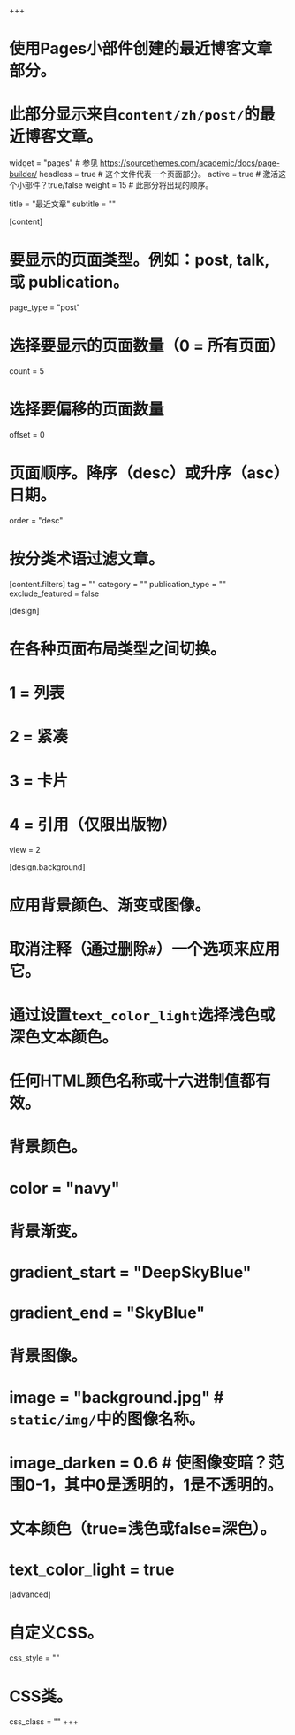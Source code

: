 +++
# 使用Pages小部件创建的最近博客文章部分。
# 此部分显示来自`content/zh/post/`的最近博客文章。

widget = "pages"  # 参见 https://sourcethemes.com/academic/docs/page-builder/
headless = true  # 这个文件代表一个页面部分。
active = true  # 激活这个小部件？true/false
weight = 15  # 此部分将出现的顺序。

title = "最近文章"
subtitle = ""

[content]
  # 要显示的页面类型。例如：post, talk, 或 publication。
  page_type = "post"
  
  # 选择要显示的页面数量（0 = 所有页面）
  count = 5
  
  # 选择要偏移的页面数量
  offset = 0

  # 页面顺序。降序（desc）或升序（asc）日期。
  order = "desc"

  # 按分类术语过滤文章。
  [content.filters]
    tag = ""
    category = ""
    publication_type = ""
    exclude_featured = false
  
[design]
  # 在各种页面布局类型之间切换。
  #   1 = 列表
  #   2 = 紧凑
  #   3 = 卡片
  #   4 = 引用（仅限出版物）
  view = 2
  
[design.background]
  # 应用背景颜色、渐变或图像。
  #   取消注释（通过删除`#`）一个选项来应用它。
  #   通过设置`text_color_light`选择浅色或深色文本颜色。
  #   任何HTML颜色名称或十六进制值都有效。
  
  # 背景颜色。
  # color = "navy"
  
  # 背景渐变。
  # gradient_start = "DeepSkyBlue"
  # gradient_end = "SkyBlue"
  
  # 背景图像。
  # image = "background.jpg"  # `static/img/`中的图像名称。
  # image_darken = 0.6  # 使图像变暗？范围0-1，其中0是透明的，1是不透明的。

  # 文本颜色（true=浅色或false=深色）。
  # text_color_light = true
  
[advanced]
 # 自定义CSS。
 css_style = ""
 
 # CSS类。
 css_class = ""
+++
